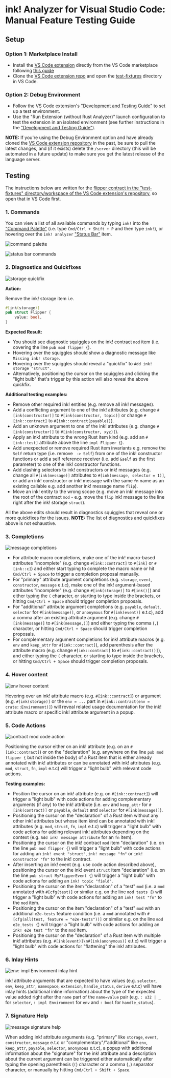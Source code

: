# ink! Analyzer for Visual Studio Code: Manual Feature Testing Guide

## Setup

### Option 1: Marketplace Install

- Install the [VS Code extension](https://marketplace.visualstudio.com/items?itemName=ink-analyzer.ink-analyzer) directly from the VS Code marketplace following [this guide](https://code.visualstudio.com/docs/editor/extension-marketplace#_install-an-extension)
- Clone the [VS Code extension repo](https://github.com/ink-analyzer/ink-vscode) and open the [test-fixtures](https://github.com/ink-analyzer/ink-vscode) directory in VS Code.

### Option 2: Debug Environment

- Follow the VS Code extension's ["Development and Testing Guide"](/DEVELOPMENT.md) to set up a test environment.
- Use the "Run Extension (without Rust Analyzer)" launch configuration to test the extension in an isolated environment (see further instructions in the ["Development and Testing Guide"](/DEVELOPMENT.md)).

**NOTE:** If you're using the Debug Environment option and have already cloned the [VS Code extension repository](https://github.com/ink-analyzer/ink-vscode) in the past, be sure to pull the latest changes, and (if it exists) delete the `/server` directory (this will be automated in a future update) to make sure you get the latest release of the language server.

## Testing

The instructions below are written for the [flipper contract in the "test-fixtures" directory/workspace of the VS Code extension's repository](https://github.com/ink-analyzer/ink-vscode/blob/master/test-fixtures/flipper/lib.rs), so open that in VS Code first.

### 1. Commands

You can view a list of all available commands by typing `ink!` into the ["Command Palette"](https://code.visualstudio.com/docs/getstarted/userinterface#_command-palette) (i.e. type `Cmd/Ctrl + Shift + P` and then type `ink!`), or hovering over the `ink! analyzer` ["Status Bar"](https://code.visualstudio.com/docs/getstarted/userinterface) item.

![command palette](/images/screenshots/command-palette.png 'command palette')

![status bar commands](/images/screenshots/status-bar-item.png 'status bar commands')

### 2. Diagnostics and Quickfixes

![`storage` quickfix](/images/screenshots/diagnostic-quickfix.png '`storage` quickfix')

**Action:**

Remove the ink! storage item i.e.

```rust
#[ink(storage)]
pub struct Flipper {
    value: bool,
}
```

**Expected Result:**

- You should see diagnostic squiggles on the ink! contract `mod` item (i.e. covering the line `pub mod flipper {`).
- Hovering over the squiggles should show a diagnostic message like `Missing ink! storage`.
- Hovering over the squiggles should reveal a "quickfix" to `Add ink! storage "struct".`
- Alternatively, positioning the cursor on the squiggles and clicking the "light bulb" that's trigger by this action will also reveal the above quickfix.

**Additional testing examples:**

- Remove other required ink! entities (e.g. remove all ink! messages).
- Add a conflicting argument to one of the ink! attributes (e.g. change `#[ink(constructor)]` to `#[ink(constructor, topic)]` or change `#[ink::contract]` to `#[ink::contract(payable)]`).
- Add an unknown argument to one of the ink! attributes (e.g. change `#[ink(constructor)]` to `#[ink(constructor, xyz)]`).
- Apply an ink! attribute to the wrong Rust item kind (e.g. add an `#[ink::test]` attribute above the line `impl Flipper {`).
- Add unexpected or remove required Rust item invariants e.g. remove the `Self` return type (i.e. remove ` -> Self`) from one of the ink! constructor functions or add a self reference receiver (i.e. add `&self` as the first parameter) to one of the ink! constructor functions.
- Add clashing selectors to ink! constructors or ink! messages (e.g. change all `#[ink(message)]` attributes to `#[ink(message, selector = 1)]`, or add an ink! constructor or ink! message with the same `fn` name as an existing callable e.g. add another ink! message name `flip`).
- Move an ink! entity to the wrong scope (e.g. move an ink! message into the root of the contract `mod` - e.g. move the `flip` ink! message to the line right after the ink! storage `struct`).

All the above edits should result in diagnostics squiggles that reveal one or more quickfixes for the issues.
**NOTE:** The list of diagnostics and quickfixes above is not exhaustive.

### 3. Completions

![message completions](/images/screenshots/completion.png 'message completions')

- For attribute macro completions, make one of the ink! macro-based attributes "incomplete" (e.g. change `#[ink::contract]` to `#[ink]` or `#[ink::c]`) and either start typing to complete the macro name or hit `Cmd/Ctrl + Space` to trigger a completion proposal manually.
- For "primary" attribute argument completions (e.g. `storage`, `event`, `constructor`, `message` e.t.c), make one of the ink! argument-based attributes "incomplete" (e.g. change `#[ink(storage)]` to `#[ink()]`) and either typing the `(` character, or starting to type inside the brackets, or hitting `Cmd/Ctrl + Space` should trigger completion proposals.
- For "additional" attribute argument completions (e.g. `payable`, `default`, `selector` for `#[ink(message)]`, or `anonymous` for `#[ink(event)]` e.t.c), add a comma after an existing attribute argument (e.g. change `#[ink(message)]` to `#[ink(message,)]`) and either typing the comma (`,`) character, or hitting `Cmd/Ctrl + Space` should trigger completion proposals.
- For complementary argument completions for ink! attribute macros (e.g. `env` and `keep_attr` for `#[ink::contract]`), add parenthesis after the attribute macro (e.g. change `#[ink::contract]` to `#[ink::contract()]`), and either typing the `(` character, or starting to type inside the brackets, or hitting `Cmd/Ctrl + Space` should trigger completion proposals.

### 4. Hover content

![`env` hover content](/images/screenshots/hover-2.png '`env` hover content')

Hovering over an ink! attribute macro (e.g. `#[ink::contract]`) or argument (e.g. `#[ink(storage)]` or the `env = ...` part in `#[ink::contract(env = crate::Environment)]`) will reveal related usage documentation for the ink! attribute macro or specific ink! attribute argument in a popup.

### 5. Code Actions

![contract `mod` code action](/images/screenshots/code-action.png 'contract `mod` code action')

Positioning the cursor either on an ink! attribute (e.g. on an `#[ink::contract]`) or on the "declaration" (e.g. anywhere on the line `pub mod flipper {` but not inside the body) of a Rust item that is either already annotated with ink! attributes or can be annotated with ink! attributes (e.g. `mod`, `struct`, `fn`, `impl` e.t.c) will trigger a "light bulb" with relevant code actions.

**Testing examples:**

- Position the cursor on an ink! attribute (e.g. on `#[ink::contract]`) will trigger a "light bulb" with code actions for adding complementary arguments (if any) to the ink! attribute (i.e. `env` and `keep_attr` for `#[ink(contract)]` or `payable`, `default` and `selector` for `#[ink(message)]`).
- Positioning the cursor on the "declaration" of a Rust item without any other ink! attributes but whose item kind can be annotated with ink! attributes (e.g. `mod`, `struct`, `fn`, `impl` e.t.c) will trigger a "light bulb" with code actions for adding relevant ink! attributes depending on the context (e.g. `Add ink! message attribute` for an `fn` item).
- Positioning the cursor on the ink! contract `mod` item "declaration" (i.e. on the line `pub mod flipper {`) will trigger a "light bulb" with code actions for adding an `ink! event "struct"`, `ink! message "fn"` or `ink! constructor "fn"` to the ink! contract.
- After inserting an ink! event (e.g. use code action described above), positioning the cursor on the ink! event `struct` item "declaration" (i.e. on the line `pub struct MyFlipperEvent {`) will trigger a "light bulb" with code actions for adding an `ink! topic "field"`.
- Positioning the cursor on the item "declaration" of a "test" `mod` (i.e. a `mod` annotated with `#[cfg(test)]` or similar e.g. on the line `mod tests {`) will trigger a "light bulb" with code actions for adding an `ink! test "fn"` to the `mod` item.
- Positioning the cursor on the item "declaration" of a "test" `mod` with an additional `e2e-tests` feature condition (i.e. a `mod` annotated with `#[cfg(all(test, feature = "e2e-tests"))]` or similar e.g. on the line `mod e2e_tests {`) will trigger a "light bulb" with code actions for adding an `ink! e2e test "fn"` to the `mod` item.
- Positioning the cursor on the "declaration" of a Rust item with multiple ink! attributes (e.g. `#[ink(event)]\n#[ink(anonymous)]` e.t.c) will trigger a "light bulb" with code actions for "flattening" the ink! attributes.

### 6. Inlay Hints

![`env: impl Environment` inlay hint](/images/screenshots/inlay-hint.png '`env: impl Environment` inlay hint')

ink! attribute arguments that are expected to have values (e.g. `selector`, `env`, `keep_attr`, `namespace`, `extension`, `handle_status`, `derive` e.t.c) will have inlay hints (additional inline information) about the type of the expected value added right after the `name` part of the `name=value` pair (e.g. `: u32 | _` for `selector`, `: impl Environment` for `env` and `: bool` for `handle_status`).

### 7. Signature Help

![`message` signature help](/images/screenshots/signature-help-3.png '`message` signature help')

When adding ink! attribute arguments (e.g. "primary" like `storage`, `event`, `constructor`, `message` e.t.c or "complementary"/"additional" like `env`, `keep_attr`, `payable`, `selector`, `anonymous` e.t.c), a popup with additional information about the "signature" for the ink! attribute and a description about the current argument can be triggered either automatically after typing the opening parenthesis (`(`) character or a comma (`,`) separator character, or manually by hitting `Cmd/Ctrl + Shift + Space`.
